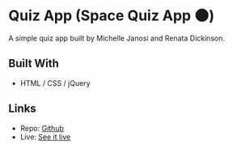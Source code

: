 # Quiz App (Space Quiz App 🌑)

A simple quiz app built by Michelle Janosi and Renata Dickinson.

## Built With

* HTML / CSS / jQuery 

## Links

* Repo: [Github](https://github.com/thinkful-ei-panda/quiz-app-michelle-renata)
* Live: [See it live](https://thinkful-ei-panda.github.io/quiz-app-michelle-renata/)
